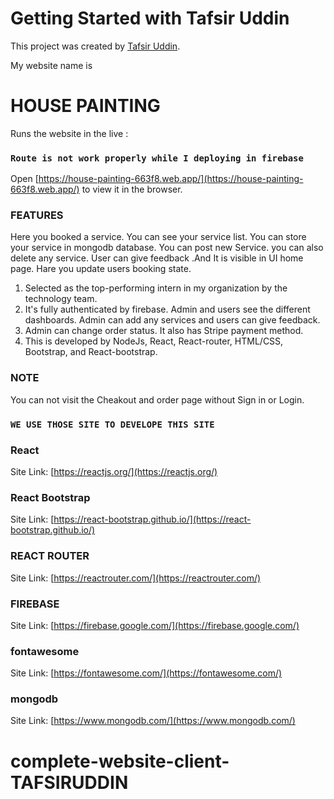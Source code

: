 # Getting Started with Tafsir Uddin

This project was created by [Tafsir Uddin](https://www.facebook.com/profile.php?id=100008669771700).

My website name is
# HOUSE PAINTING

Runs the website in the live :
### `Route is not work properly while I deploying in firebase`
Open [https://house-painting-663f8.web.app/](https://house-painting-663f8.web.app/) to view it in the browser.

### FEATURES

Here you booked a service. You can see your service list. You can store your service in mongodb database. You can post new Service. you can also delete any service.
User can give feedback .And It is visible in UI home page. 
Hare you update users booking state.

1. Selected as the top-performing intern in my organization by the
technology team.
2. It's fully authenticated by firebase. Admin and users see the different
dashboards. Admin can add any services and users can give feedback.
3. Admin can change order status. It also has Stripe payment method.
4. This is developed by NodeJs, React, React-router, HTML/CSS, Bootstrap,
and React-bootstrap.

### NOTE
You can not visit the Cheakout and order page without Sign in or Login.


### `WE USE THOSE SITE TO DEVELOPE THIS SITE `


### React

Site Link: [https://reactjs.org/](https://reactjs.org/)

### React Bootstrap

Site Link: [https://react-bootstrap.github.io/](https://react-bootstrap.github.io/)

### REACT ROUTER

Site Link: [https://reactrouter.com/](https://reactrouter.com/)

### FIREBASE

Site Link: [https://firebase.google.com/](https://firebase.google.com/)
### fontawesome

Site Link: [https://fontawesome.com/](https://fontawesome.com/)
### mongodb

Site Link: [https://www.mongodb.com/](https://www.mongodb.com/)













# complete-website-client-TAFSIRUDDIN

